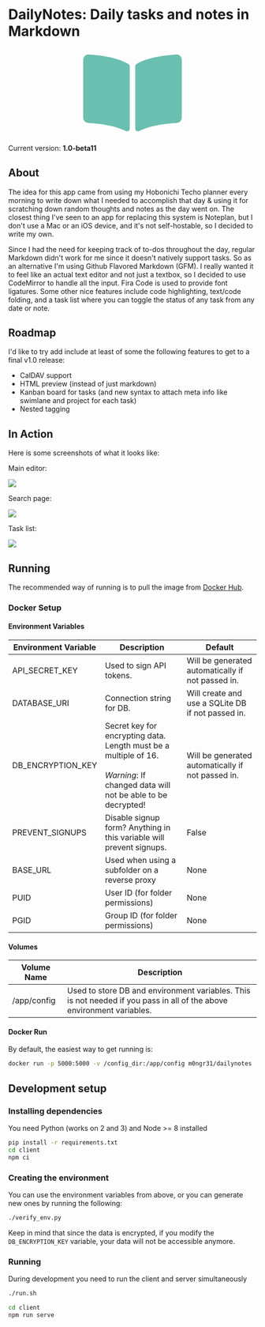 # DailyNotes: Daily tasks and notes in Markdown

<p align="center">
  <!-- Font-Awesome book-open -->
  <svg xmlns="http://www.w3.org/2000/svg" viewBox="0 0 576 512" width="200px">
    <path style="fill:#6abfb0" d="M542.22 32.05c-54.8 3.11-163.72 14.43-230.96 55.59-4.64 2.84-7.27 7.89-7.27 13.17v363.87c0 11.55 12.63 18.85 23.28 13.49 69.18-34.82 169.23-44.32 218.7-46.92 16.89-.89 30.02-14.43 30.02-30.66V62.75c.01-17.71-15.35-31.74-33.77-30.7zM264.73 87.64C197.5 46.48 88.58 35.17 33.78 32.05 15.36 31.01 0 45.04 0 62.75V400.6c0 16.24 13.13 29.78 30.02 30.66 49.49 2.6 149.59 12.11 218.77 46.95 10.62 5.35 23.21-1.94 23.21-13.46V100.63c0-5.29-2.62-10.14-7.27-12.99z"/>
  </svg>
</p>

Current version: **1.0-beta11**

## About
The idea for this app came from using my Hobonichi Techo planner every morning to write down what I needed to accomplish that day & using it for scratching down random thoughts and notes as the day went on. The closest thing I've seen to an app for replacing this system is Noteplan, but I don't use a Mac or an iOS device, and it's not self-hostable, so I decided to write my own.

Since I had the need for keeping track of to-dos throughout the day, regular Markdown didn't work for me since it doesn't natively support tasks. So as an alternative I'm using Github Flavored Markdown (GFM). I really wanted it to feel like an actual text editor and not just a textbox, so I decided to use CodeMirror to handle all the input. Fira Code is used to provide font ligatures. Some other nice features include code highlighting, text/code folding, and a task list where you can toggle the status of any task from any date or note.

## Roadmap
I'd like to try add include at least of some the following features to get to a final v1.0 release:

 - CalDAV support
 - HTML preview (instead of just markdown)
 - Kanban board for tasks (and new syntax to attach meta info like swimlane and project for each task)
 - Nested tagging


## In Action
Here is some screenshots of what it looks like:

Main editor:

![](https://i.imgur.com/WEZff9a.png)

Search page:

![](https://i.imgur.com/JKqHlhT.png)


Task list:

![](https://i.imgur.com/TSHboCT.png)

## Running
The recommended way of running is to pull the image from [Docker Hub](https://hub.docker.com/r/m0ngr31/dailynotes).

### Docker Setup

#### Environment Variables
| Environment Variable | Description | Default |
|---|---|---|
| API_SECRET_KEY | Used to sign API tokens. | Will be generated automatically if not passed in. |
| DATABASE_URI | Connection string for DB. | Will create and use a SQLite DB if not passed in. |
| DB_ENCRYPTION_KEY | Secret key for encrypting data. Length must be a multiple of 16.<br><br>*Warning*: If changed data will not be able to be decrypted! | Will be generated automatically if not passed in. |
| PREVENT_SIGNUPS | Disable signup form? Anything in this variable will prevent signups. | False |
| BASE_URL | Used when using a subfolder on a reverse proxy | None |
| PUID | User ID (for folder permissions) | None |
| PGID | Group ID (for folder permissions) | None |


#### Volumes
| Volume Name | Description |
|---|---|
| /app/config | Used to store DB and environment variables. This is not needed if you pass in all of the above environment variables. |


#### Docker Run
By default, the easiest way to get running is:

```bash
docker run -p 5000:5000 -v /config_dir:/app/config m0ngr31/dailynotes
```

## Development setup

### Installing dependencies
You need Python (works on 2 and 3) and Node >= 8 installed

```bash
pip install -r requirements.txt
cd client
npm ci
```

### Creating the environment
You can use the environment variables from above, or you can generate new ones by running the following:

```bash
./verify_env.py
```

Keep in mind that since the data is encrypted, if you modify the `DB_ENCRYPTION_KEY` variable, your data will not be accessible anymore.

### Running
During development you need to run the client and server simultaneously

```bash
./run.sh
```

```bash
cd client
npm run serve
```
